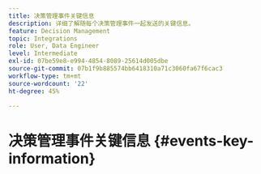 ```yaml
---
title: 决策管理事件关键信息
description: 详细了解随每个决策管理事件一起发送的关键信息。
feature: Decision Management
topic: Integrations
role: User, Data Engineer
level: Intermediate
exl-id: 07be59e8-e994-4854-8089-25614d005dbe
source-git-commit: 07b1f9b885574bb6418310a71c3060fa67f6cac3
workflow-type: tm+mt
source-wordcount: '22'
ht-degree: 45%

---
```


# 决策管理事件关键信息 {#events-key-information}

